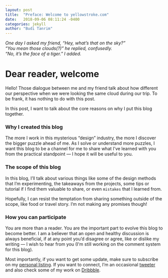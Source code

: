 ```yaml
---
layout: post
title:  "Preface: Welcome to yellowstroke.com"
date:   2018-09-06 08:11:24 -0400
categories: jekyll
author: "Budi Tanrim"
---
```

_One day I asked my friend, “Hey, what’s that on the sky?”_  
_“You mean those clouds(?)” he replied, confusedly._  
_“No, it’s the face of a tiger.”  I added._

# Dear reader, welcome
Hello! Those dialogue between me and my friend talk about how different our perspective when we were looking the same cloud during our trip. To be frank, it has nothing to do with this post.

In this post, I want to talk about the core reasons on why I put this blog together.

### Why I created this blog
The more I work in this mysterious “design” industry, the more I discover the bigger puzzle ahead of me. As I solve or understand more puzzles, I want this blog to be a channel for me to share what I’ve learned with you from the practical standpoint — I hope it will be useful to you.

### The scope of this blog
In this blog, I’ll talk about various things like some of the design methods that I’m experimenting, the takeaways from the projects, some tips or tutorial if I find them valuable to share, or even `mistakes` that I learned from. 
 
Hopefully, I can resist the temptation from sharing something outside of the scope, like food or travel story. I’m not making any promises though!

### How you can participate
You are more than a reader. You are the important part to evolve this blog to become better. I am a believer that an open and healthy discussion is always beneficial, if at any point you’d disagree or agree, like or dislike my writing — I wish to hear from you (I'm still working on the comment system for this blog).

Most importantly, if you want to get some update, make sure to subscribe on my [personal listing][mailchimp-budi].
If you want to connect, I’m an occasional [tweeter][twitter-budi] and also check some of my work on [Dribbble][dribbble].



[dribbble]: https://dribbble.com/buditanrim
[mailchimp-budi]:   http://eepurl.com/cuGqAP
[twitter-budi]: https://twitter.com/buditanrim
